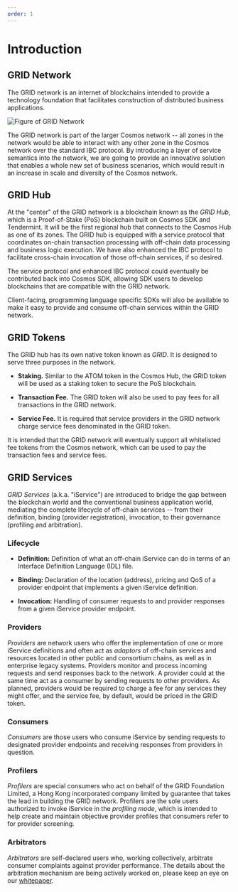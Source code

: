 ```yaml
---
order: 1
---
```


# Introduction

## GRID Network

The GRID network is an internet of blockchains intended to provide a technology foundation that facilitates construction of distributed business applications.

![Figure of GRID Network](../pics/chap2-1.jpg)

The GRID network is part of the larger Cosmos network -- all zones in the network would be able to interact with any other zone in the Cosmos network over the standard IBC protocol.  By introducing a layer of service semantics into the network, we are going to provide an innovative solution that enables a whole new set of business scenarios, which would result in an increase in scale and diversity of the Cosmos network.

## GRID Hub

At the "center" of the GRID network is a blockchain known as the *GRID Hub*, which is a Proof-of-Stake (PoS) blockchain built on Cosmos SDK and Tendermint.  It will be the first regional hub that connects to the Cosmos Hub as one of its zones.  The GRID hub is equipped with a service protocol that coordinates on-chain transaction processing with off-chain data processing and business logic execution.  We have also enhanced the IBC protocol to facilitate cross-chain invocation of those off-chain services, if so desired.

The service protocol and enhanced IBC protocol could eventually be contributed back into Cosmos SDK, allowing SDK users to develop blockchains that are compatible with the GRID network.

Client-facing, programming language specific SDKs will also be available to make it easy to provide and consume off-chain services within the GRID network.

## GRID Tokens

The GRID hub has its own native token known as *GRID*.  It is designed to serve three purposes in the network.

* **Staking.**  Similar to the ATOM token in the Cosmos Hub, the GRID token will be used as a staking token to secure the PoS blockchain.

* **Transaction Fee.**  The GRID token will also be used to pay fees for all transactions in the GRID network.

* **Service Fee.**  It is required that service providers in the GRID network charge service fees denominated in the GRID token.

It is intended that the GRID network will eventually support all whitelisted fee tokens from the Cosmos network, which can be used to pay the transaction fees and service fees.

## GRID Services

*GRID Services* (a.k.a. "iService") are introduced to bridge the gap between the blockchain world and the conventional business application world, mediating the complete lifecycle of off-chain services -- from their definition, binding (provider registration), invocation, to their governance (profiling and arbitration).

### Lifecycle

* **Definition:** Definition of what an off-chain iService can do in terms of an Interface Definition Language (IDL) file.

* **Binding:** Declaration of the location (address), pricing and QoS of a provider endpoint that implements a given iService definition.

* **Invocation:** Handling of consumer requests to and provider responses from a given iService provider endpoint.

### Providers

*Providers* are network users who offer the implementation of one or more iService definitions and often act as *adaptors* of off-chain services and resources located in other public and consortium chains, as well as in enterprise legacy systems.  Providers monitor and process incoming requests and send responses back to the network.  A provider could at the same time act as a consumer by sending requests to other providers.  As planned, providers would be required to charge a fee for any services they might offer, and the service fee, by default, would be priced in the GRID token.

### Consumers

*Consumers* are those users who consume iService by sending requests to designated provider endpoints and receiving responses from providers in question.

### Profilers

*Profilers* are special consumers who act on behalf of the GRID Foundation Limited, a Hong Kong incorporated company limited by guarantee that takes the lead in building the GRID network.  Profilers are the sole users authorized to invoke iService in the *profiling mode*, which is intended to help create and maintain objective provider profiles that consumers refer to for provider screening.

### Arbitrators

*Arbitrators* are self-declared users who, working collectively, arbitrate consumer complaints against provider performance.  The details about the arbitration mechanism are being actively worked on, please keep an eye on our [whitepaper](../resources/whitepaper.md).
